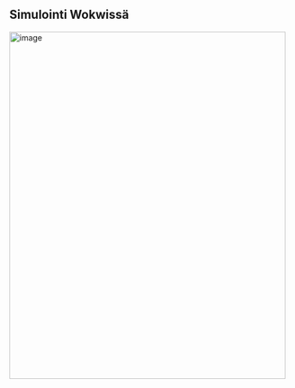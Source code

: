 ## Simulointi Wokwissä
<img width="491" height="617" alt="image" src="https://github.com/user-attachments/assets/dbc95d16-8a3c-46ac-b5c2-f3afc348b136" />
